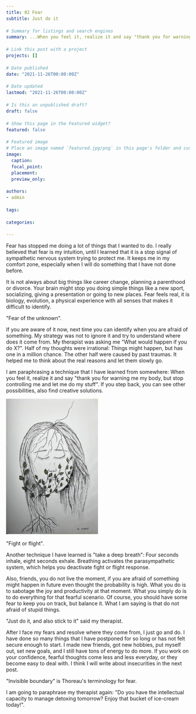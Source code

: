 ```yaml
---
title: 02 Fear
subtitle: Just do it

# Summary for listings and search engines
summary: ...When you feel it, realize it and say "thank you for warning me my body, but stop controlling me and let me do my stuff". If you step back, you can see other possibilities, also find creative solutions....

# Link this post with a project
projects: []

# Date published
date: "2021-11-26T00:00:00Z"

# Date updated
lastmod: "2021-11-26T00:00:00Z"

# Is this an unpublished draft?
draft: false

# Show this page in the Featured widget?
featured: false

# Featured image
# Place an image named `featured.jpg/png` in this page's folder and customize its options here.
image:
  caption: 
  focal_point:
  placement: 
  preview_only: 

authors:
- admin

tags:

categories:

---
```


Fear has stopped me doing a lot of things that I wanted to do. I really believed that fear is my intuition, until I learned that it is a stop signal of sympathetic nervous system trying to protect me. It keeps me in my comfort zone, especially when I will do something that I have not done before. 

It is not always about big things like career change, planning a parenthood or divorce. Your brain might stop you doing simple things like a new sport, socializing, giving a presentation or going to new places. Fear feels real, it is biology, evolution, a physical experience with all senses that makes it difficult to identify. 

"Fear of the unknown".

If you are aware of it now, next time you can identify when you are afraid of something. My strategy was not to ignore it and try to understand where does it come from. My therapist was asking me "What would happen if you do X?". Half of my thoughts were irrational: Things might happen, but has one in a million chance. The other half were caused by past traumas. It helped me to think about the real reasons and let them slowly go. 

I am paraphrasing a technique that I have learned from somewhere: When you feel it, realize it and say "thank you for warning me my body, but stop controlling me and let me do my stuff". If you step back, you can see other possibilities, also find creative solutions. 

<img src="images/fear.jpeg" alt="" width="50%"/>

"Fight or flight".

Another technique I have learned is "take a deep breath": Four seconds inhale, eight seconds exhale. Breathing activates the parasympathetic system, which helps you deactivate fight or flight response.

Also, friends, you do not live the moment, if you are afraid of something might happen in future even thought the probability is high. What you do is to sabotage the joy and productivity at that moment. What you simply do is to do everything for that fearful scenario.
Of course, you should have some fear to keep you on track, but balance it. What I am saying is that do not afraid of stupid things. 

"Just do it, and also stick to it" said my therapist.

After I face my fears and resolve where they come from,  I just go and do. I have done so many things that I have postponed for so long or has not felt secure enough to start. I made new friends, got new hobbies, put myself out, set new goals, and I still have tons of energy to do more. If you work on your confidence, fearful thoughts come less and less everyday, or they become easy to deal with. I think I will write about insecurities in the next post. 

"Invisible boundary" is Thoreau's terminology for fear. 

I am going to paraphrase my therapist again: "Do you have the intellectual capacity to manage detoxing tomorrow? Enjoy that bucket of ice-cream today!". 



